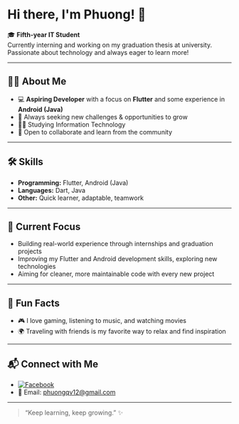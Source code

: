 # Hi there, I'm Phuong! 👋

🎓 **Fifth-year IT Student**  
Currently interning and working on my graduation thesis at university.  
Passionate about technology and always eager to learn more!

---

## 👨‍💻 About Me

- 💻 **Aspiring Developer** with a focus on **Flutter** and some experience in **Android (Java)**
- 🚀 Always seeking new challenges & opportunities to grow
- 🧑‍🎓 Studying Information Technology  
- 🤝 Open to collaborate and learn from the community

---

## 🛠️ Skills

- **Programming:** Flutter, Android (Java)
- **Languages:** Dart, Java
- **Other:** Quick learner, adaptable, teamwork

---

## 🌱 Current Focus

- Building real-world experience through internships and graduation projects
- Improving my Flutter and Android development skills, exploring new technologies
- Aiming for cleaner, more maintainable code with every new project

---

## 💬 Fun Facts

- 🎮 I love gaming, listening to music, and watching movies
- 🌍 Traveling with friends is my favorite way to relax and find inspiration

---

## 📬 Connect with Me

- [![Facebook](https://img.shields.io/badge/Facebook-1877F2?style=flat-square&logo=facebook&logoColor=white)](https://www.facebook.com/phuong.tranvan.92317121)
- 📧 Email: phuongqv12@gmail.com

---

> “Keep learning, keep growing.” ✨

<!--
If you want to highlight your projects or update contact info in the future, just let me know!
-->
